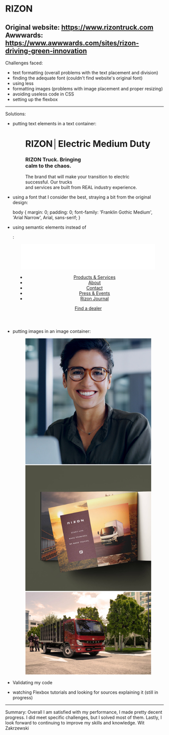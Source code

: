 # RIZON
Original website: https://www.rizontruck.com
Awwwards: https://www.awwwards.com/sites/rizon-driving-green-innovation
-----------------------------------------------------
Challenges faced:
- text formatting (overall problems with the text placement and division)
- finding the adequate font (couldn't find website's original font)
- using less <div> 
- formatting images (problems with image placement and proper resizing)
- avoiding useless code in CSS
- setting up the flexbox
-----------------------------------------------------
Solutions: 
- putting text elements in a text container:

   <figure class="text-container">
        <h1>RIZON│Electric Medium Duty</h1>
        <h3>
            RIZON Truck. Bringing <br>
            calm to the chaos.
        </h3>
        <p>
            The brand that will make your transition to electric successful. Our trucks <br> 
            and services are built from REAL industry experience.
        </p>
    </figure>
    
- using a font that I consider the best, straying a bit from the original design:

  body {
    margin: 0;
    padding: 0;
    font-family: 'Franklin Gothic Medium', 'Arial Narrow', Arial, sans-serif;
  }

- using semantic elements instead of <div>:

  <header>
    <nav class="navbar">
        <img src="images/logo-white.png" alt="Logo">
        <menu class="nav-links">
            <li><a href="#">Products & Services</a></li>
            <li><a href="#">About</a></li>
            <li><a href="#">Contact</a></li>
            <li><a href="#">Press & Events</a></li>
            <li><a href="#">Rizon Journal</a></li>
        </menu>
        <figure class="location">
            <a href="#">Find a dealer</a>
        </figure>
    </nav>
</header>

- putting images in an image container:

    <figure class="image-container2">
        <img src="images/contact.jpg" alt="">
        <img src="images/brochure.jpg" alt="">
        <img src="images/truck.jpg" alt="">
    </figure>
    
- Validating my code
- watching Flexbox tutorials and looking for sources explaining it (still in progress)
-----------------------------------------------------
Summary:
Overall I am satisfied with my performance, I made pretty decent progress. I did meet specific challenges, but I solved most of them. Lastly, I look forward to continuing to improve my skills and knowledge.
Wit Zakrzewski
